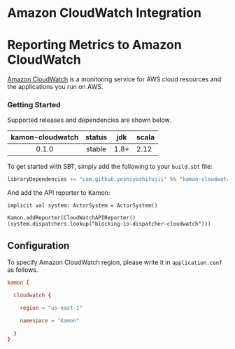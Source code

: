 Amazon CloudWatch Integration
=============================

Reporting Metrics to Amazon CloudWatch
======================================

[Amazon CloudWatch](https://aws.amazon.com/cloudwatch/) is a monitoring service for AWS cloud resources and the applications you run on AWS.

### Getting Started

Supported releases and dependencies are shown below.

| kamon-cloudwatch  | status | jdk  | scala            |
|:-----------------:|:------:|:----:|------------------|
|  0.1.0            | stable | 1.8+ | 2.12             |

To get started with SBT, simply add the following to your `build.sbt` file:

```scala
libraryDependencies += "com.github.yoshiyoshifujii" %% "kamon-cloudwatch" % "0.1.0"
```

And add the API reporter to Kamon:

```
implicit val system: ActorSystem = ActorSystem()

Kamon.addReporter(CloudWatchAPIReporter()(system.dispatchers.lookup("blocking-io-dispatcher-cloudwatch")))
```

Configuration
-------------

To specify Amazon CloudWatch region, please write it in `application.conf` as follows.

```application.conf
kamon {

  cloudwatch {

    region = "us-east-1"

    namespace = "Kamon"

  }
}
```
